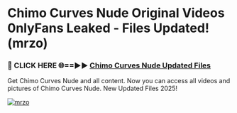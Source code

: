 # Chimo Curves Nude Original Videos 0nlyFans Leaked - Files Updated! (mrzo)

<h3>🔴 CLICK HERE 🌐==►► <a href="https://tinyurl.com/4mcuefdz" rel="nofollow">Chimo Curves Nude Updated Files</a></h3>

Get Chimo Curves Nude and all content. Now you can access all videos and pictures of Chimo Curves Nude. New Updated Files 2025!

[![mrzo](https://i.imgur.com/StAQSOY.gif)](https://tinyurl.com/4mcuefdz)
